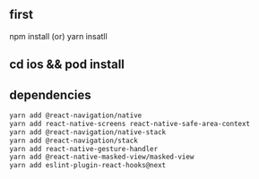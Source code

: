 ## first 
npm install (or) yarn insatll

## cd ios && pod install

## dependencies
````bash
yarn add @react-navigation/native
yarn add react-native-screens react-native-safe-area-context
yarn add @react-navigation/native-stack
yarn add @react-navigation/stack
yarn add react-native-gesture-handler
yarn add @react-native-masked-view/masked-view
yarn add eslint-plugin-react-hooks@next
````